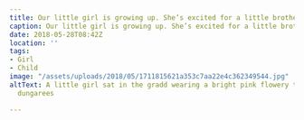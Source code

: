 ```yaml
---
title: Our little girl is growing up. She’s excited for a little brother or sister.
caption: Our little girl is growing up. She’s excited for a little brother or sister.
date: 2018-05-28T08:42Z
location: ''
tags:
- Girl
- Child
image: "/assets/uploads/2018/05/1711815621a353c7aa22e4c362349544.jpg"
altText: A little girl sat in the gradd wearing a bright pink flowery t-shirt and
  dungarees

---
```


